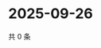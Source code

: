 # 2025-09-26

共 0 条

<!-- BEGIN ZHIHUVIDEO -->
<!-- 最后更新时间 Fri Sep 26 2025 04:12:45 GMT+0800 (China Standard Time) -->

<!-- END ZHIHUVIDEO -->
